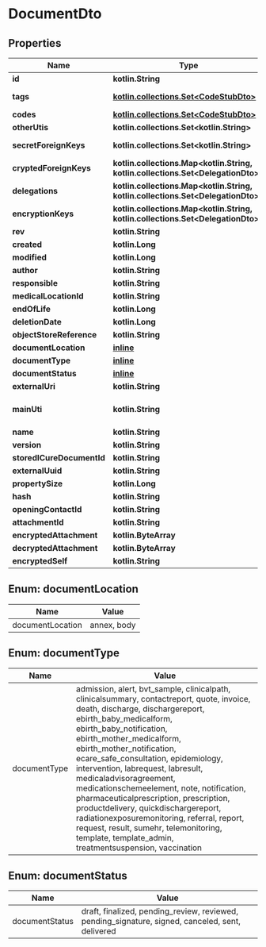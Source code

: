 
# DocumentDto

## Properties
Name | Type | Description | Notes
------------ | ------------- | ------------- | -------------
**id** | **kotlin.String** | The Id of the document. We encourage using either a v4 UUID or a HL7 Id. | 
**tags** | [**kotlin.collections.Set&lt;CodeStubDto&gt;**](CodeStubDto.md) | A tag is an item from a codification system that qualifies an entity as being member of a certain class, whatever the value it might have taken. If the tag qualifies the content of a field, it means that whatever the content of the field, the tag will always apply. For example, the label of a field is qualified using a tag. LOINC is a codification system typically used for tags. | 
**codes** | [**kotlin.collections.Set&lt;CodeStubDto&gt;**](CodeStubDto.md) | A code is an item from a codification system that qualifies the content of this entity. SNOMED-CT, ICPC-2 or ICD-10 codifications systems can be used for codes | 
**otherUtis** | **kotlin.collections.Set&lt;kotlin.String&gt;** | Extra Uniform Type Identifiers | 
**secretForeignKeys** | **kotlin.collections.Set&lt;kotlin.String&gt;** | The secretForeignKeys are filled at the to many end of a one to many relationship (for example inside Contact for the Patient -&gt; Contacts relationship). Used when we want to find all contacts for a specific patient. These keys are in clear. You can have several to partition the medical document space. | 
**cryptedForeignKeys** | **kotlin.collections.Map&lt;kotlin.String, kotlin.collections.Set&lt;DelegationDto&gt;&gt;** | The secretForeignKeys are filled at the to many end of a one to many relationship (for example inside Contact for the Patient -&gt; Contacts relationship). Used when we want to find the patient for a specific contact. These keys are the encrypted id (using the hcParty key for the delegate) that can be found in clear inside the patient. ids encrypted using the hcParty keys. | 
**delegations** | **kotlin.collections.Map&lt;kotlin.String, kotlin.collections.Set&lt;DelegationDto&gt;&gt;** | When a document is created, the responsible generates a cryptographically random master key (never to be used for something else than referencing from other entities). He/she encrypts it using his own AES exchange key and stores it as a delegation. The responsible is thus always in the delegations as well | 
**encryptionKeys** | **kotlin.collections.Map&lt;kotlin.String, kotlin.collections.Set&lt;DelegationDto&gt;&gt;** | When a document needs to be encrypted, the responsible generates a cryptographically random master key (different from the delegation key, never to appear in clear anywhere in the db. He/she encrypts it using his own AES exchange key and stores it as a delegation | 
**rev** | **kotlin.String** | The revision of the document in the database, used for conflict management / optimistic locking. |  [optional]
**created** | **kotlin.Long** | The timestamp (unix epoch in ms) of creation of this entity, will be filled automatically if missing. Not enforced by the application server. |  [optional]
**modified** | **kotlin.Long** | The date (unix epoch in ms) of the latest modification of this entity, will be filled automatically if missing. Not enforced by the application server. |  [optional]
**author** | **kotlin.String** | The id of the User that has created this entity, will be filled automatically if missing. Not enforced by the application server. |  [optional]
**responsible** | **kotlin.String** | The id of the HealthcareParty that is responsible for this entity, will be filled automatically if missing. Not enforced by the application server. |  [optional]
**medicalLocationId** | **kotlin.String** | The id of the medical location where this entity was created. |  [optional]
**endOfLife** | **kotlin.Long** | Soft delete (unix epoch in ms) timestamp of the object. |  [optional]
**deletionDate** | **kotlin.Long** | hard delete (unix epoch in ms) timestamp of the object. Filled automatically when deletePatient is called. |  [optional]
**objectStoreReference** | **kotlin.String** | Reference in object store |  [optional]
**documentLocation** | [**inline**](#DocumentLocationEnum) | Location of the document |  [optional]
**documentType** | [**inline**](#DocumentTypeEnum) | The type of document, ex: admission, clinical path, document report,invoice, etc. |  [optional]
**documentStatus** | [**inline**](#DocumentStatusEnum) | The status of the development of the document. Ex: Draft, finalized, reviewed, signed, etc. |  [optional]
**externalUri** | **kotlin.String** | When the document is stored in an external repository, this is the uri of the document in that repository |  [optional]
**mainUti** | **kotlin.String** | The main Uniform Type Identifier of the document (https://developer.apple.com/library/archive/documentation/FileManagement/Conceptual/understanding_utis/understand_utis_conc/understand_utis_conc.html#//apple_ref/doc/uid/TP40001319-CH202-CHDHIJDE) |  [optional]
**name** | **kotlin.String** | Name of the document |  [optional]
**version** | **kotlin.String** | The document version |  [optional]
**storedICureDocumentId** | **kotlin.String** | The ICureDocument (Form, Contact, ...) that has been used to generate the document |  [optional]
**externalUuid** | **kotlin.String** | A unique external id (from another external source). |  [optional]
**propertySize** | **kotlin.Long** | Size of the document file |  [optional]
**hash** | **kotlin.String** | Hashed version of the document |  [optional]
**openingContactId** | **kotlin.String** | Id of the contact during which the document was created |  [optional]
**attachmentId** | **kotlin.String** | Id of attachment to this document |  [optional]
**encryptedAttachment** | **kotlin.ByteArray** |  |  [optional]
**decryptedAttachment** | **kotlin.ByteArray** |  |  [optional]
**encryptedSelf** | **kotlin.String** | The base64 encoded data of this object, formatted as JSON and encrypted in AES using the random master key from encryptionKeys. |  [optional]


<a name="DocumentLocationEnum"></a>
## Enum: documentLocation
Name | Value
---- | -----
documentLocation | annex, body


<a name="DocumentTypeEnum"></a>
## Enum: documentType
Name | Value
---- | -----
documentType | admission, alert, bvt_sample, clinicalpath, clinicalsummary, contactreport, quote, invoice, death, discharge, dischargereport, ebirth_baby_medicalform, ebirth_baby_notification, ebirth_mother_medicalform, ebirth_mother_notification, ecare_safe_consultation, epidemiology, intervention, labrequest, labresult, medicaladvisoragreement, medicationschemeelement, note, notification, pharmaceuticalprescription, prescription, productdelivery, quickdischargereport, radiationexposuremonitoring, referral, report, request, result, sumehr, telemonitoring, template, template_admin, treatmentsuspension, vaccination


<a name="DocumentStatusEnum"></a>
## Enum: documentStatus
Name | Value
---- | -----
documentStatus | draft, finalized, pending_review, reviewed, pending_signature, signed, canceled, sent, delivered



